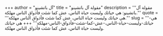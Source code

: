 +++
author = "آل باتشينو"
title = "مقولة آل باتشينو"
description = '''مقولة آل باتشينو: هي حياتك وليست حياة الناس، عش كما شئت فأذواق الناس مهلكة.'''
quote = '''هي حياتك وليست حياة الناس، عش كما شئت فأذواق الناس مهلكة.'''
slug = '''هي-حياتك-وليست-حياة-الناس،-عش-كما-شئت-فأذواق-الناس-مهلكة'''
+++
هي حياتك وليست حياة الناس، عش كما شئت فأذواق الناس مهلكة.
